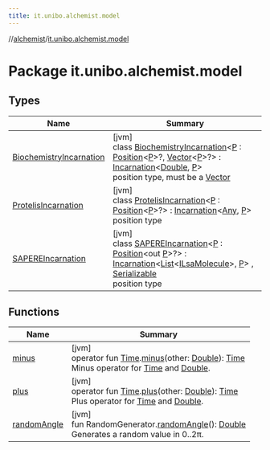 ```yaml
---
title: it.unibo.alchemist.model
---
```

//[alchemist](../../index.html)/[it.unibo.alchemist.model](index.html)



# Package it.unibo.alchemist.model



## Types


| Name | Summary |
|---|---|
| [BiochemistryIncarnation](-biochemistry-incarnation/index.html) | [jvm]<br>class [BiochemistryIncarnation](-biochemistry-incarnation/index.html)<[P](-biochemistry-incarnation/index.html) : [Position](../it.unibo.alchemist.model.interfaces/-position/index.html)<[P](../it.unibo.alchemist.model.implementations.layers/-biomol-gradient-layer/index.html)>?, [Vector](../it.unibo.alchemist.model.interfaces.geometry/-vector/index.html)<[P](../it.unibo.alchemist.model.implementations.layers/-biomol-gradient-layer/index.html)>?> : [Incarnation](../it.unibo.alchemist.model.interfaces/-incarnation/index.html)<[Double](https://docs.oracle.com/javase/8/docs/api/java/lang/Double.html), [P](../it.unibo.alchemist.model.implementations.layers/-biomol-gradient-layer/index.html)> <br>position type, must be a [Vector](../it.unibo.alchemist.model.interfaces.geometry/-vector/index.html) |
| [ProtelisIncarnation](-protelis-incarnation/index.html) | [jvm]<br>class [ProtelisIncarnation](-protelis-incarnation/index.html)<[P](-protelis-incarnation/index.html) : [Position](../it.unibo.alchemist.model.interfaces/-position/index.html)<[P](../it.unibo.alchemist.model.implementations.nodes/-protelis-node/index.html)>?> : [Incarnation](../it.unibo.alchemist.model.interfaces/-incarnation/index.html)<[Any](https://kotlinlang.org/api/latest/jvm/stdlib/kotlin/-any/index.html), [P](../it.unibo.alchemist.model.implementations.nodes/-protelis-node/index.html)> <br>position type |
| [SAPEREIncarnation](-s-a-p-e-r-e-incarnation/index.html) | [jvm]<br>class [SAPEREIncarnation](-s-a-p-e-r-e-incarnation/index.html)<[P](-s-a-p-e-r-e-incarnation/index.html) : [Position](../it.unibo.alchemist.model.interfaces/-position/index.html)<out [P](../it.unibo.alchemist.model.implementations.actions/-lsa-ascending-gradient-dist/index.html)>?> : [Incarnation](../it.unibo.alchemist.model.interfaces/-incarnation/index.html)<[List](https://docs.oracle.com/javase/8/docs/api/java/util/List.html)<[ILsaMolecule](../it.unibo.alchemist.model.interfaces/-i-lsa-molecule/index.html)>, [P](../it.unibo.alchemist.model.implementations.actions/-lsa-ascending-gradient-dist/index.html)> , [Serializable](https://docs.oracle.com/javase/8/docs/api/java/io/Serializable.html)<br>position type |


## Functions


| Name | Summary |
|---|---|
| [minus](minus.html) | [jvm]<br>operator fun [Time](../it.unibo.alchemist.model.interfaces/-time/index.html).[minus](minus.html)(other: [Double](https://kotlinlang.org/api/latest/jvm/stdlib/kotlin/-double/index.html)): [Time](../it.unibo.alchemist.model.interfaces/-time/index.html)<br>Minus operator for [Time](../it.unibo.alchemist.model.interfaces/-time/index.html) and [Double](https://kotlinlang.org/api/latest/jvm/stdlib/kotlin/-double/index.html). |
| [plus](plus.html) | [jvm]<br>operator fun [Time](../it.unibo.alchemist.model.interfaces/-time/index.html).[plus](plus.html)(other: [Double](https://kotlinlang.org/api/latest/jvm/stdlib/kotlin/-double/index.html)): [Time](../it.unibo.alchemist.model.interfaces/-time/index.html)<br>Plus operator for [Time](../it.unibo.alchemist.model.interfaces/-time/index.html) and [Double](https://kotlinlang.org/api/latest/jvm/stdlib/kotlin/-double/index.html). |
| [randomAngle](random-angle.html) | [jvm]<br>fun RandomGenerator.[randomAngle](random-angle.html)(): [Double](https://kotlinlang.org/api/latest/jvm/stdlib/kotlin/-double/index.html)<br>Generates a random value in 0..2π. |

